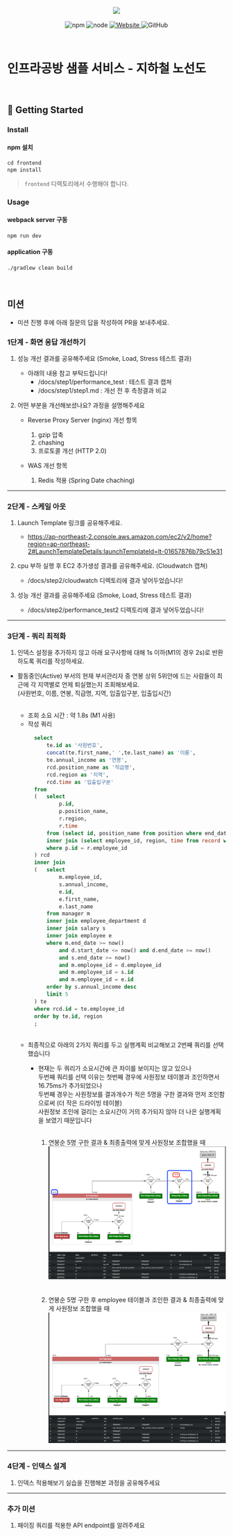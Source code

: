 <p align="center">
    <img width="200px;" src="https://raw.githubusercontent.com/woowacourse/atdd-subway-admin-frontend/master/images/main_logo.png"/>
</p>
<p align="center">
  <img alt="npm" src="https://img.shields.io/badge/npm-%3E%3D%205.5.0-blue">
  <img alt="node" src="https://img.shields.io/badge/node-%3E%3D%209.3.0-blue">
  <a href="https://edu.nextstep.camp/c/R89PYi5H" alt="nextstep atdd">
    <img alt="Website" src="https://img.shields.io/website?url=https%3A%2F%2Fedu.nextstep.camp%2Fc%2FR89PYi5H">
  </a>
  <img alt="GitHub" src="https://img.shields.io/github/license/next-step/atdd-subway-service">
</p>

<br>

# 인프라공방 샘플 서비스 - 지하철 노선도

<br>

## 🚀 Getting Started

### Install
#### npm 설치
```
cd frontend
npm install
```
> `frontend` 디렉토리에서 수행해야 합니다.

### Usage
#### webpack server 구동
```
npm run dev
```
#### application 구동
```
./gradlew clean build
```
<br>

## 미션

* 미션 진행 후에 아래 질문의 답을 작성하여 PR을 보내주세요.


### 1단계 - 화면 응답 개선하기
1. 성능 개선 결과를 공유해주세요 (Smoke, Load, Stress 테스트 결과)
   * 아래의 내용 참고 부탁드립니다!
      - /docs/step1/performance_test : 테스트 결과 캡쳐
      - /docs/step1/step1.md : 개선 전 후 측정결과 비교


2. 어떤 부분을 개선해보셨나요? 과정을 설명해주세요
   * Reverse Proxy Server (nginx) 개선 항목
      1. gzip 압축
      2. chashing
      3. 프로토콜 개선 (HTTP 2.0)

   * WAS 개선 항목
      1. Redis 적용 (Spring Date chaching)


---

### 2단계 - 스케일 아웃

1. Launch Template 링크를 공유해주세요.
   - https://ap-northeast-2.console.aws.amazon.com/ec2/v2/home?region=ap-northeast-2#LaunchTemplateDetails:launchTemplateId=lt-01657876b79c51e31

2. cpu 부하 실행 후 EC2 추가생성 결과를 공유해주세요. (Cloudwatch 캡쳐)
   - /docs/step2/cloudwatch 디렉토리에 결과 넣어두었습니다!

3. 성능 개선 결과를 공유해주세요 (Smoke, Load, Stress 테스트 결과)
    - /docs/step2/performance_test2 디렉토리에 결과 넣어두었습니다!

---

### 3단계 - 쿼리 최적화

1. 인덱스 설정을 추가하지 않고 아래 요구사항에 대해 1s 이하(M1의 경우 2s)로 반환하도록 쿼리를 작성하세요.

- 활동중인(Active) 부서의 현재 부서관리자 중 연봉 상위 5위안에 드는 사람들이 최근에 각 지역별로 언제 퇴실했는지 조회해보세요.
  <br>(사원번호, 이름, 연봉, 직급명, 지역, 입출입구분, 입출입시간)
  <br>
  <br>
  - 조회 소요 시간 : 약 1.8s (M1 사용)
  - 작성 쿼리
    ```sql
      select
          te.id as '사원번호',
          concat(te.first_name,' ',te.last_name) as '이름',
          te.annual_income as '연봉',
          rcd.position_name as '직급명',
          rcd.region as '지역',
          rcd.time as '입출입구분'
      from
      (   select
              p.id,
              p.position_name,
              r.region,
              r.time
          from (select id, position_name from position where end_date >= now() or end_date is null) p
          inner join (select employee_id, region, time from record where record_symbol = 'O') r
          where p.id = r.employee_id
      ) rcd
      inner join
      (   select
              m.employee_id,
              s.annual_income,
              e.id,
              e.first_name,
              e.last_name
          from manager m
          inner join employee_department d
          inner join salary s
          inner join employee e
          where m.end_date >= now()
              and d.start_date <= now() and d.end_date >= now()
              and s.end_date >= now()
              and m.employee_id = d.employee_id
              and m.employee_id = s.id
              and m.employee_id = e.id
          order by s.annual_income desc
          limit 5
      ) te
      where rcd.id = te.employee_id
      order by te.id, region
      ;
    ```

  <br>
  
  - 최종적으로 아래의 2가지 쿼리를 두고 실행계획 비교해보고 2번째 쿼리를 선택했습니다
    - 현재는 두 쿼리가 소요시간에 큰 차이를 보이지는 않고 있으나
      <br>두번째 쿼리를 선택 이유는 첫번째 경우에 사원정보 테이블과 조인하면서 16.75ms가 추가되었으나
      <br>두번째 경우는 사원정보를 결과개수가 적은 5명을 구한 결과와 먼저 조인함으로써 (더 작은 드라이빙 테이블)
      <br>사원정보 조인에 걸리는 소요시간이 거의 추가되지 않아 더 나은 실행계획을 보였기 때문입니다
      <br>
      <br>

      1. 연봉순 5명 구한 결과 & 최종출력에 맞게 사원정보 조합했을 때
      ![연봉순 5명 구한 결과 & 최종출력에 맞게 사원정보 조합](./docs/step3/5명%20구하기.png)
      <br>
      <br>

      2. 연봉순 5명 구한 후 employee 테이블과 조인한 결과 & 최종출력에 맞게 사원정보 조합했을 때
      ![연봉순 5명 구한 후 employee 테이블과 조인한 결과 & 최종출력에 맞게 사원정보 조합](./docs/step3/5명%20구하기*사원%20조인.png)




---

### 4단계 - 인덱스 설계

1. 인덱스 적용해보기 실습을 진행해본 과정을 공유해주세요

---

### 추가 미션

1. 페이징 쿼리를 적용한 API endpoint를 알려주세요
